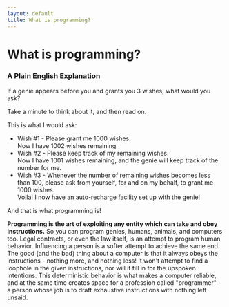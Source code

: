 ```yaml
---
layout: default
title: What is programming?
---
```


# What is programming?
<div class="synopsis">
  <h3> A Plain English Explanation </h3>
</div>

If a genie appears before you and grants you 3 wishes, what would you ask? 

Take a minute to think about it, and then read on.

This is what I would ask:
- Wish #1 - Please grant me 1000 wishes. <div class="synopsis"> Now I have 1002 wishes remaining. </div>
- Wish #2 - Please keep track of my remaining wishes. <div class="synopsis"> Now I have 1001 wishes remaining, and the genie will keep track of the number for me. </div>
- Wish #3 - Whenever the number of remaining wishes becomes less than 100, please ask from yourself, for and on my behalf, to grant me 1000 wishes. <div class="synopsis"> Voila! I now have an auto-recharge facility set up with the genie! </div>


And that is what programming is!

**Programming is the art of exploiting any entity which can take and obey instructions.** So you can program genies, humans, animals, and computers too. Legal contracts, or even the law itself, is an attempt to program human behavior. Influencing a person is a softer attempt to achieve the same end. The good (and the bad) thing about a computer is that it always obeys the instructions - nothing more, and nothing less! It won't attempt to find a loophole in the given instructions, nor will it fill in for the upspoken intentions. This deterministic behavior is what makes a computer reliable, and at the same time creates space for a profession called "programmer" - a person whose job is to draft exhaustive instructions with nothing left unsaid.
